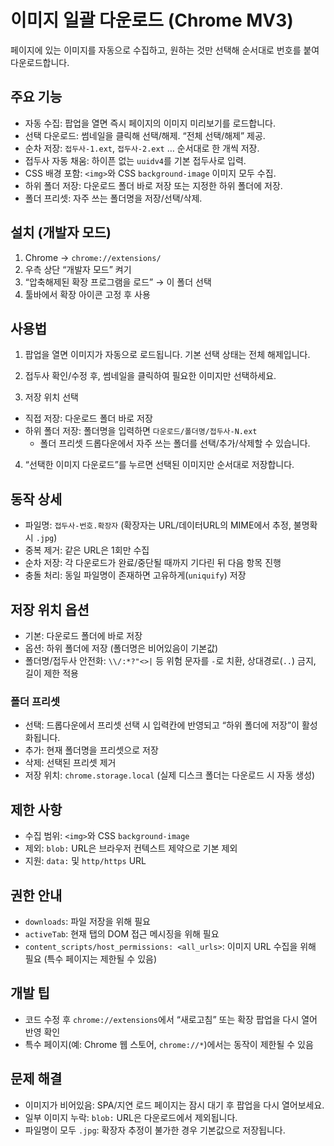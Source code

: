# 이미지 일괄 다운로드 (Chrome MV3)

페이지에 있는 이미지를 자동으로 수집하고, 원하는 것만 선택해 순서대로 번호를 붙여 다운로드합니다.

## 주요 기능

- 자동 수집: 팝업을 열면 즉시 페이지의 이미지 미리보기를 로드합니다.
- 선택 다운로드: 썸네일을 클릭해 선택/해제. “전체 선택/해제” 제공.
- 순차 저장: `접두사-1.ext`, `접두사-2.ext` … 순서대로 한 개씩 저장.
- 접두사 자동 채움: 하이픈 없는 `uuidv4`를 기본 접두사로 입력.
- CSS 배경 포함: `<img>`와 CSS `background-image` 이미지 모두 수집.
- 하위 폴더 저장: 다운로드 폴더 바로 저장 또는 지정한 하위 폴더에 저장.
- 폴더 프리셋: 자주 쓰는 폴더명을 저장/선택/삭제.

## 설치 (개발자 모드)

1. Chrome → `chrome://extensions/`
2. 우측 상단 “개발자 모드” 켜기
3. “압축해제된 확장 프로그램을 로드” → 이 폴더 선택
4. 툴바에서 확장 아이콘 고정 후 사용

## 사용법

1) 팝업을 열면 이미지가 자동으로 로드됩니다. 기본 선택 상태는 전체 해제입니다.

2) 접두사 확인/수정 후, 썸네일을 클릭하여 필요한 이미지만 선택하세요.

3) 저장 위치 선택
- 직접 저장: 다운로드 폴더 바로 저장
- 하위 폴더 저장: 폴더명을 입력하면 `다운로드/폴더명/접두사-N.ext`
  - 폴더 프리셋 드롭다운에서 자주 쓰는 폴더를 선택/추가/삭제할 수 있습니다.

4) “선택한 이미지 다운로드”를 누르면 선택된 이미지만 순서대로 저장합니다.

## 동작 상세

- 파일명: `접두사-번호.확장자` (확장자는 URL/데이터URL의 MIME에서 추정, 불명확 시 `.jpg`)
- 중복 제거: 같은 URL은 1회만 수집
- 순차 저장: 각 다운로드가 완료/중단될 때까지 기다린 뒤 다음 항목 진행
- 충돌 처리: 동일 파일명이 존재하면 고유하게(`uniquify`) 저장

## 저장 위치 옵션

- 기본: 다운로드 폴더에 바로 저장
- 옵션: 하위 폴더에 저장 (폴더명은 비어있음이 기본값)
- 폴더명/접두사 안전화: `\\/:*?"<>|` 등 위험 문자를 `-`로 치환, 상대경로(`..`) 금지, 길이 제한 적용

### 폴더 프리셋

- 선택: 드롭다운에서 프리셋 선택 시 입력칸에 반영되고 “하위 폴더에 저장”이 활성화됩니다.
- 추가: 현재 폴더명을 프리셋으로 저장
- 삭제: 선택된 프리셋 제거
- 저장 위치: `chrome.storage.local` (실제 디스크 폴더는 다운로드 시 자동 생성)

## 제한 사항

- 수집 범위: `<img>`와 CSS `background-image`
- 제외: `blob:` URL은 브라우저 컨텍스트 제약으로 기본 제외
- 지원: `data:` 및 `http/https` URL

## 권한 안내

- `downloads`: 파일 저장을 위해 필요
- `activeTab`: 현재 탭의 DOM 접근 메시징을 위해 필요
- `content_scripts/host_permissions: <all_urls>`: 이미지 URL 수집을 위해 필요 (특수 페이지는 제한될 수 있음)

## 개발 팁

- 코드 수정 후 `chrome://extensions`에서 “새로고침” 또는 확장 팝업을 다시 열어 반영 확인
- 특수 페이지(예: Chrome 웹 스토어, `chrome://*`)에서는 동작이 제한될 수 있음

## 문제 해결

- 이미지가 비어있음: SPA/지연 로드 페이지는 잠시 대기 후 팝업을 다시 열어보세요.
- 일부 이미지 누락: `blob:` URL은 다운로드에서 제외됩니다.
- 파일명이 모두 `.jpg`: 확장자 추정이 불가한 경우 기본값으로 저장됩니다.
